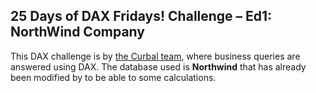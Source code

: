 ## 25 Days of DAX Fridays! Challenge – Ed1: NorthWind Company

This DAX challenge is by [the Curbal team](https://curbal.com/25-days-of-dax-fridays-challenge-ed1-northwind-company), where business queries are answered using DAX. The database used is **Northwind** that has already been modified by to be able to some calculations.
